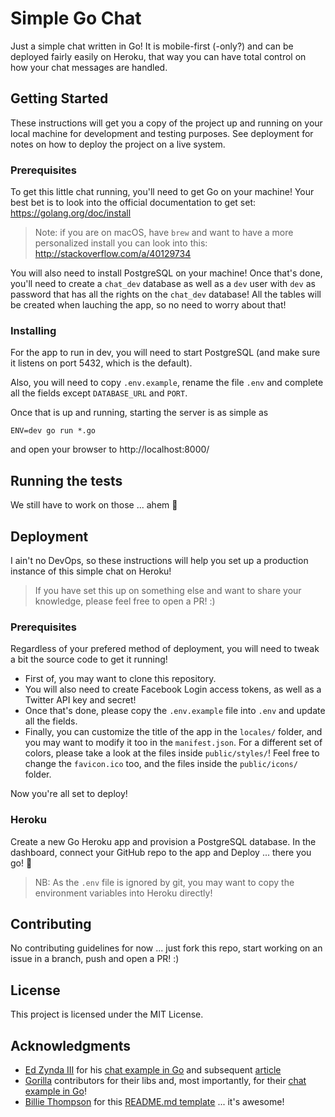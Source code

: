 # Simple Go Chat

Just a simple chat written in Go!
It is mobile-first (-only?) and can be deployed fairly easily on Heroku, that way you can have total control on how your chat messages are handled.

## Getting Started

These instructions will get you a copy of the project up and running on your local machine for development and testing purposes. See deployment for notes on how to deploy the project on a live system.

### Prerequisites

To get this little chat running, you'll need to get Go on your machine!
Your best bet is to look into the official documentation to get set: https://golang.org/doc/install

> Note: if you are on macOS, have `brew` and want to have a more personalized install you can look into this: http://stackoverflow.com/a/40129734

You will also need to install PostgreSQL on your machine!
Once that's done, you'll need to create a `chat_dev` database as well as a `dev` user with `dev` as password that has all the rights on the `chat_dev` database! All the tables will be created when lauching the app, so no need to worry about that!

### Installing

For the app to run in dev, you will need to start PostgreSQL (and make sure it listens on port 5432, which is the default).

Also, you will need to copy `.env.example`, rename the file `.env` and complete all the fields except `DATABASE_URL` and `PORT`.

Once that is up and running, starting the server is as simple as

```
ENV=dev go run *.go
```

and open your browser to http://localhost:8000/

## Running the tests

We still have to work on those ... ahem :grimacing:

## Deployment

I ain't no DevOps, so these instructions will help you set up a production instance of this simple chat on Heroku!
> If you have set this up on something else and want to share your knowledge, please feel free to open a PR! :)

### Prerequisites

Regardless of your prefered method of deployment, you will need to tweak a bit the source code to get it running!
- First of, you may want to clone this repository.
- You will also need to create Facebook Login access tokens, as well as a Twitter API key and secret!
- Once that's done, please copy the `.env.example` file into `.env` and update all the fields.
- Finally, you can customize the title of the app in the `locales/` folder, and you may want to modify it too in the `manifest.json`. For a different set of colors, please take a look at the files inside `public/styles/`! Feel free to change the `favicon.ico` too, and the files inside the `public/icons/` folder.

Now you're all set to deploy!

### Heroku

Create a new Go Heroku app and provision a PostgreSQL database.
In the dashboard, connect your GitHub repo to the app and Deploy ... there you go! :tada:

> NB: As the `.env` file is ignored by git, you may want to copy the environment variables into Heroku directly!

## Contributing

No contributing guidelines for now ... just fork this repo, start working on an issue in a branch, push and open a PR! :)

## License

This project is licensed under the MIT License.

## Acknowledgments

* [Ed Zynda III](https://github.com/ezynda3) for his [chat example in Go](https://github.com/ezynda3/go-chat) and subsequent [article](https://scotch.io/bar-talk/build-a-realtime-chat-server-with-go-and-websockets)
* [Gorilla](https://github.com/gorilla) contributors for their libs and, most importantly, for their [chat example in Go](https://github.com/gorilla/websocket/tree/master/examples/chat)!
* [Billie Thompson](https://github.com/PurpleBooth) for this [README.md template](https://gist.github.com/PurpleBooth/109311bb0361f32d87a2) ... it's awesome!
